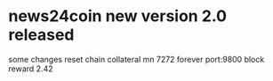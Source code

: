 # news24coin new version 2.0 released
some changes 
reset chain
collateral mn 7272 forever
port:9800
block reward 2.42

